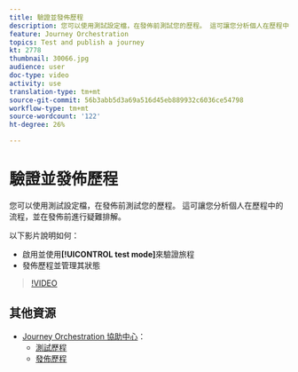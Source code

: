 ```yaml
---
title: 驗證並發佈歷程
description: 您可以使用測試設定檔，在發佈前測試您的歷程。 這可讓您分析個人在歷程中的流程，並在發佈前進行疑難排解。
feature: Journey Orchestration
topics: Test and publish a journey
kt: 2778
thumbnail: 30066.jpg
audience: user
doc-type: video
activity: use
translation-type: tm+mt
source-git-commit: 56b3abb5d3a69a516d45eb889932c6036ce54798
workflow-type: tm+mt
source-wordcount: '122'
ht-degree: 26%

---
```



# 驗證並發佈歷程

您可以使用測試設定檔，在發佈前測試您的歷程。 這可讓您分析個人在歷程中的流程，並在發佈前進行疑難排解。

以下影片說明如何：

* 啟用並使用&#x200B;**[!UICONTROL test mode]**&#x200B;來驗證旅程
* 發佈歷程並管理其狀態

>[!VIDEO](https://video.tv.adobe.com/v/30066?quality=12)

## 其他資源

* [Journey Orchestration 協助中心](https://docs.adobe.com/content/help/zh-Hant/journeys/using/journey-orchestration-home.html)：
   * [測試歷程](https://docs.adobe.com/content/help/en/journeys/using/building-journeys/journeytesting.html)
   * [發佈歷程](https://docs.adobe.com/content/help/en/journeys/using/building-journeys/journeypublication.html)

